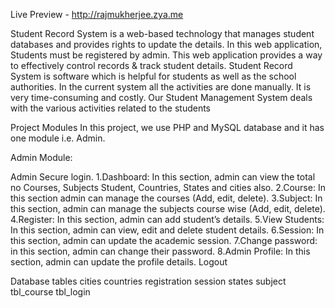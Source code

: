 Live Preview - http://rajmukherjee.zya.me

Student Record System is a web-based technology that manages student databases and provides rights to update the details. In this web application, Students must be registered by admin. This web application provides a way to effectively control records & track student details.
Student  Record  System is  software which  is  helpful for  students as  well  as the school  authorities.  In  the  current  system  all  the  activities  are  done  manually.  It is  very time-consuming and costly. Our Student Management System deals with the various activities related to the students

Project Modules
In this project, we use PHP and MySQL database and it has one module i.e. Admin.

Admin Module:

Admin Secure login.
1.Dashboard: In this section, admin can view the total no Courses, Subjects Student, Countries, States and cities also.
2.Course: In this section admin can manage the courses (Add, edit, delete).
3.Subject: In this section, admin can manage the subjects course wise (Add, edit, delete).
4.Register: In this section, admin can add student’s details.
5.View Students: In this section, admin can view, edit and delete student details.
6.Session: In this section, admin can update the academic session.
7.Change password: in this section, admin can change their password.
8.Admin Profile: In this section, admin can update the profile details.
Logout

Database tables
cities
countries
registration
session
states
subject
tbl_course
tbl_login
